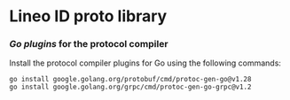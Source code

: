 # Lineo ID proto library

### _Go plugins_ for the protocol compiler

Install the protocol compiler plugins for Go using the following commands:

```
go install google.golang.org/protobuf/cmd/protoc-gen-go@v1.28
go install google.golang.org/grpc/cmd/protoc-gen-go-grpc@v1.2
```
